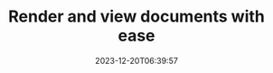 ---
############################# Static ##########################
layout: "family"
date: 2023-12-20T06:39:57
draft: false

product: "Viewer"
product_tag: "viewer"

############################# Head ############################
head_title: "Render and View Documents API | On Premise API and online service"
head_description: "Render & view Word, PDF, Excel, Powerpoint or Image files easily and free"

############################# Header ##########################
title: "Render and view documents with ease"
description: |
  Powerful Viewer API to Render different files to PDF, HTML, and Image.

  Load documents from various sources, including files, streams, URLs, FTP servers, Amazon S3, Azure Blob Storage, and more.

  Generate responsive HTML pages, protect the output PDF files and reorder their pages, rotate pages, render notes and comments if needed.

############################# Platforms ############################
supported_platforms:
  enable: true  
  head_title: "Choose your platform"
  title: "Supported platforms"
  description: "GroupDocs.Viewer library supports the following operating systems and frameworks"
  details_link_title: "Learn more"
  items:
    # supported_platforms loop
    - title: ".NET"
      description: "GroupDocs.Viewer for .NET"
      color: "blue"
      tag: "net"
      link: "/viewer/net/"
      features_link: "https://docs.groupdocs.com/viewer/net/system-requirements/"
      features:
        # features loop
        - content: ".NET Framework 4.6.2+  <br>  .NET Core 3.1  <br>  .NET 6+"
          rows: "3"
        # features loop
        - content: "Windows, Linux"
          rows: "1"
        # features loop
        - content: "180+ file formats"
          rows: "1"
        # features loop
        - content: "UI package for ASP.NET Core"
          rows: "1"
        # features loop
        - content: "ASP.NET WebForms Demo  <br>  ASP.NET MVC Demo  <br>  ASP.NET Core Demo"
          rows: "3"
    
    # supported_platforms loop
    - title: "Java"
      description: "GroupDocs.Viewer for Java"
      color: "red"
      tag: "java"
      link: "/viewer/java/"
      features_link: "https://docs.groupdocs.com/viewer/java/system-requirements/"
      features:
        # features loop
        - content: "J2SE 8.0 (1.8)+"
          rows: "3"
        # features loop
        - content:  "Windows, Linux, macOS"
          rows: "1"       
        # features loop
        - content: "180+ file formats"
          rows: "1"
        # features loop
        - content:  "UI package for Spring and Dropwizard"
          rows: "1"
        # features loop
        - content:  "Spring Demo  <br>  Dropwizard demo"
          rows: "3"

    # supported_platforms loop
    - title: "Node.js"
      description: "GroupDocs.Viewer for Node.js"
      color: "green"
      tag: "nodejs-java"
      link: "/viewer/nodejs-java/"
      features_link: "https://docs.groupdocs.com/viewer/nodejs-java/system-requirements/"
      features:
        # features loop
        - content: "Node.js 16+  <br>  and J2SE 8.0 (1.8)+"
          rows: "3"
        # features loop
        - content:  "Windows, Linux, macOS"
          rows: "1"
        # features loop
        - content:  "180+ file formats"
          rows: "1"
        # features loop
        - content:  "UI package - coming soon"
          rows: "1" 
        # features loop
        - content:  "Demo - coming soon"
          rows: "3" 


############################# Features ############################

features:
  enable: true
  title: "GroupDocs.Viewer's feature set"
  description: "API to render files of different types as HTML, PDF, PNG, and JPEG in applications to view them without third-party software."

  items:
    # feature loop
    - icon: "view"
      title: "View documents and images"
      content: "View documents by rendering them as HTML, PDF, PNG, and JPEG files."

    # feature loop
    - icon: "password"
      title: "Open secured documents"
      content: "Specify a password to open encrypted documents."

    # feature loop
    - icon: "load"
      title: "Load files from anywhere"
      content: "Load documents from various files, URLs, FTP servers, Amazon S3, and more."
    
    # feature loop
    - icon: "pages"
      title: "Render all or specific pages"
      content: "Specify a range of page numbers to be rendered."


############################# Code samples ############################
code_samples:
  enable: true
  title: "GroupDocs.Viewer code samples"
  description: "Some use cases of typical GroupDocs.Viewer operations in C#, Java, TypeScript"
  items:
    # code sample loop
    - title: "How to render DOCX files to PDF"
      content: |
        Render DOCX documents to PDF without Microsoft Word or other software installed. Easily load and view DOCX files within your .NET application, whether it is a web or desktop application. Here is an example of how to render a DOCX file to PDF:
      samples:
        - language: "C#"
          color: "blue"
          content: |
            ```csharp {style=abap}   
            // Load DOCX file to render
            using (Viewer viewer = new Viewer("sample.docx"))
            {
              // Render DOCX to a PDF file
              PdfViewOptions viewOptions = new PdfViewOptions();
              viewer.View(viewOptions);
            }
            ```
        - language: "Java"
          color: "red"
          content: |
            ```java {style=abap}   
            import com.groupdocs.viewer.Viewer;
            import com.groupdocs.viewer.options.PdfViewOptions;
            // ...
            // Load DOCX file to render
            try (Viewer viewer = new Viewer("sample.docx")) {
                // Render DOCX to a PDF file
                PdfViewOptions viewOptions = new PdfViewOptions();
                viewer.view(viewOptions);
            }
            ```
        - language: "TypeScript"
          color: "green"
          content: |
            ```javascript {style=abap}  
            // Load DOCX file to render
            const viewer = new groupdocs.viewer.Viewer("sample.docx")
            
            // Render DOCX to a PDF file
            const viewOptions = groupdocs.viewer.PdfViewOptions(output.pdf)
            viewer.view(viewOptions)
            ```


############################# Formats ############################
formats:
  enable: true
  title:  "180+ file formats supported"
  description: "GroupDocs.Viewer supports operations with the most popular [file formats](https://docs.groupdocs.com/viewer/net/supported-document-formats/)"


############################# Metrics ############################

metrics:
  enable: true
  title: "In-depth metrics and statistical insights"
  description: "Dive into a detailed breakdown of our key figures, providing comprehensive metrics and statistical insights into our achievements, impact, and growth."

  items:
    # metrics loop
    - number: "180+"
      title: "Supported formats"
      content: "Easily view over 180 file formats including documents, images, and CAD drawings hassle-free. Break compatibility barriers and access diverse files effortlessly with our comprehensive viewing solution."
    # metrics loop
    - number: "1.0M"
      title: "NuGet downloads"
      content: "Our NuGet package solution has become a trusted and widely adopted resource in the developer community, providing seamless integration and valuable functionality for countless projects."

    # metrics loop
    - number: "10+"
      title: "Libraries"
      content: "Our product includes 10+ libraries, offering advanced features to optimize performance. These libraries are designed to fulfill different development needs with unparalleled capabilities."
    
    # metrics loop
    - number: "100+"
      title: "Happy customers"
      content: "Serving the most iconic brands around the globe. Discover why hundreds love GroupDocs.Viewer! Explore seamless navigation, convenient collaboration, and unparalleled ease of use. Join now!"


############################# Customers ############################
# logo size X1 => 170:70  X2 => 340 : 140

customers:
  enable: true
  title: "Our happy customers"
  description: "GroupDocs libraries are employed by globally renowned and distinguished brands across the world."

  items:
    # customers loop
    - title: "BenQ Corporation"
      logo: "benq"
    # customers loop
    - title: "Nasdaq Stock Market"
      logo: "nasdaq"
    # customers loop
    - title: "AT&T Inc."
      logo: "att"
    # customers loop
    - title: "AstraZeneca"
      logo: "astrazeneca"
    # customers loop
    - title: "Central Bank of Argentina"
      logo: "argentinacentralbank"
    # customers loop
    - title: "Roche Holding AG"
      logo: "roche"
    # customers loop
    - title: "Capita"
      logo: "capita"
    # customers loop
    - title: "Axa S.A."
      logo: "axa"
    # customers loop
    - title: "Instructure Inc."
      logo: "instructure"
     # customers loop
    - title: "Wipro"
      logo: "wipro"



############################# Actions ############################

actions:
  enable: true
  title: "Ready to get started?"
  description: "Try GroupDocs.Viewer features for free or request a license"

  items:
    #  loop
    - title: ".NET"
      link: "/viewer/net/"
      color: "blue"
        #  loop
    - title: "Java"
      link: "/viewer/java/"
      color: "red"
        #  loop
    - title: "Node.js"
      link: "/viewer/nodejs-java/"
      color: "green"


############################# Faq ############################

faq:
  enable: true
  title: "Common questions and concerns"
  description: "Find answers to common inquiries in our FAQ section to quickly address your queries and concerns."

  items:
    #  loop
    - question: "Can I evaluate GroupDocs products prior to purchasing?"
      answer: |
        Yes! All GroupDocs products have a risk-free, evaluation version available. We strongly encourage developers to download and try our APIs before purchasing to ensure that they will fill your needs 100%.
    #  loop
    - question: "Does GroupDocs do product demonstrations?"
      answer: |
        No, our focus is on our APIs and making the most functional and stable products possible. We do offer fully functional and free trials in the form of a [temporary license](https://purchase.groupdocs.com/temporary-license/) so you can test out the product for yourself.
    #  loop
    - question: "Where can I download the product?"
      answer: |
        All products are available to download from the [website](https://releases.groupdocs.com). We do not send physical copies of our software by mail.    
    #  loop
    - question: "Are GroupDocs developer licenses per user, or per named user?"
      answer: |
        GroupDocs Developer licenses are per user, not per named user. We understand that members of a coding team may change over time and that it is not practical to have to update licensing each time that occurs.
    #  loop
    - question: "Do we need licensing for only active developers? For example, we have a team of two developers working on shift A and a second team of two developers working on shift B … in this situation, do we need two or four licenses?"
      answer: |
        All developers who are working on the project need to be licensed. In this situation, GroupDocs sees your team as having four members (even though they work at different times).

############################# Cloud ############################

cloud_links:
  enable: true
  title: "GroupDocs.Viewer low code APIs"
  description: "Accelerate document or image viewing in any type of application with our cloud-based REST API"

  items:
    #  loop
    - icon: "groupdocs_viewer-for-curl"
      title: "GroupDocs.Viewer Cloud for cURL"
      link: "https://products.groupdocs.cloud/viewer/curl"
      content: "Use the cURL RESTful document viewer API to efficiently render and showcase Microsoft Office, PDF, and various other standard file formats in your applications."

    #  loop
    - icon: "groupdocs_viewer-for-net"
      title: "GroupDocs.Viewer Cloud for .NET"
      link: "https://products.groupdocs.cloud/viewer/net"
      content: "Enhance document viewing capabilities in .NET applications with Cloud SDK for .NET. View documents seamlessly in HTML, PDF, or image formats."
    #  loop
    - icon: "groupdocs_viewer-for-java"
      title: "GroupDocs.Viewer Cloud for Java"
      link: "https://products.groupdocs.cloud/viewer/java"
      content: "Integrate advanced document rendering capabilities into your Java applications using a purpose-built Document Viewer SDK for Java."

############################# Apps ############################

app_links:
  enable: true
  title: "GroupDocs.Viewer NoCode apps"
  description: "Online application allowing you to view 180+ popular file formats in browser"

  items:
    #  loop
    - icon: "groupdocs_viewer-app"
      title: "GroupDocs.Viewer Total"
      link: "https://products.groupdocs.app/viewer/total"
      content: "Explore a free online application to view over 180 file formats directly from your preferred web browser."

    #  loop
    - icon: "groupdocs_words-app"
      title:  "GroupDocs.Viewer DOCX"
      link: "https://products.groupdocs.app/viewer/docx"
      content: "Web-based tool for viewing Microsoft Word files effortlessly across various devices."

    #  loop
    - icon: "groupdocs_pdf-app"
      title:  "GroupDocs.Viewer PDF"
      link: "https://products.groupdocs.app/viewer/pdf"
      content: "Open and view PDF files online with free PDF viewer."
    

---